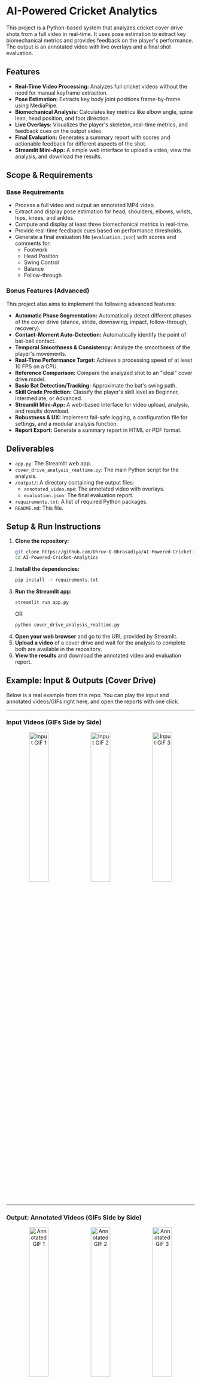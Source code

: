 # AI-Powered Cricket Analytics

This project is a Python-based system that analyzes cricket cover drive shots from a full video in real-time. It uses pose estimation to extract key biomechanical metrics and provides feedback on the player's performance. The output is an annotated video with live overlays and a final shot evaluation.

## Features

*   **Real-Time Video Processing:** Analyzes full cricket videos without the need for manual keyframe extraction.
*   **Pose Estimation:** Extracts key body joint positions frame-by-frame using MediaPipe.
*   **Biomechanical Analysis:** Calculates key metrics like elbow angle, spine lean, head position, and foot direction.
*   **Live Overlays:** Visualizes the player's skeleton, real-time metrics, and feedback cues on the output video.
*   **Final Evaluation:** Generates a summary report with scores and actionable feedback for different aspects of the shot.
*   **Streamlit Mini-App:** A simple web interface to upload a video, view the analysis, and download the results.

## Scope & Requirements

### Base Requirements

*   Process a full video and output an annotated MP4 video.
*   Extract and display pose estimation for head, shoulders, elbows, wrists, hips, knees, and ankles.
*   Compute and display at least three biomechanical metrics in real-time.
*   Provide real-time feedback cues based on performance thresholds.
*   Generate a final evaluation file (`evaluation.json`) with scores and comments for:
    *   Footwork
    *   Head Position
    *   Swing Control
    *   Balance
    *   Follow-through

### Bonus Features (Advanced)

This project also aims to implement the following advanced features:

*   **Automatic Phase Segmentation:** Automatically detect different phases of the cover drive (stance, stride, downswing, impact, follow-through, recovery).
*   **Contact-Moment Auto-Detection:** Automatically identify the point of bat-ball contact.
*   **Temporal Smoothness & Consistency:** Analyze the smoothness of the player's movements.
*   **Real-Time Performance Target:** Achieve a processing speed of at least 10 FPS on a CPU.
*   **Reference Comparison:** Compare the analyzed shot to an "ideal" cover drive model.
*   **Basic Bat Detection/Tracking:** Approximate the bat's swing path.
*   **Skill Grade Prediction:** Classify the player's skill level as Beginner, Intermediate, or Advanced.
*   **Streamlit Mini-App:** A web-based interface for video upload, analysis, and results download.
*   **Robustness & UX:** Implement fail-safe logging, a configuration file for settings, and a modular analysis function.
*   **Report Export:** Generate a summary report in HTML or PDF format.

## Deliverables

*   `app.py`: The Streamlit web app.
*   `cover_drive_analysis_realtime.py`: The main Python script for the analysis.
*   `/output/`: A directory containing the output files:
    *   `annotated_video.mp4`: The annotated video with overlays.
    *   `evaluation.json`: The final evaluation report.
*   `requirements.txt`: A list of required Python packages.
*   `README.md`: This file.

## Setup & Run Instructions

1.  **Clone the repository:**
    ```bash
    git clone https://github.com/Dhruv-D-Bhrasadiya/AI-Powered-Cricket-Analytics.git
    cd AI-Powered-Cricket-Analytics
    ```
2.  **Install the dependencies:**
    ```bash
    pip install -r requirements.txt
    ```
3.  **Run the Streamlit app:**
    ```bash
    streamlit run app.py
    ```
    OR 
    ```bash
    python cover_drive_analysis_realtime.py
    ```
4.  **Open your web browser** and go to the URL provided by Streamlit.
5.  **Upload a video** of a cover drive and wait for the analysis to complete both are available in the repository.
6.  **View the results** and download the annotated video and evaluation report.

## Example: Input & Outputs (Cover Drive)

Below is a real example from this repo. You can play the input and annotated videos/GIFs right here, and open the reports with one click.

---

### Input Videos (GIFs Side by Side)

<p align="center">
  <img src="./examples/input_video.gif" alt="Input GIF 1" width="32%">
  <img src="./examples/input_left_side_angle.gif" alt="Input GIF 2" width="32%">
  <img src="./examples/input_left_hander_batsmen.gif" alt="Input GIF 3" width="32%">
</p>

---

### Output: Annotated Videos (GIFs Side by Side)

<p align="center">
  <img src="./examples/annotated_video.gif" alt="Annotated GIF 1" width="32%">
  <img src="./examples/annotated_left_side_angle.gif" alt="Annotated GIF 2" width="32%">
  <img src="./examples/annotated_left_hander_batsmen.gif" alt="Annotated GIF 3" width="32%">
</p>

---

### Output: Temporal Smoothness (PNGs Side by Side)

<p align="center">
  <img src="./examples/temporal_smoothness_video.png" alt="Temporal Smoothness 1" width="32%">
  <img src="./examples/temporal_smoothness_left_side_angle.png" alt="Temporal Smoothness 2" width="32%">
  <img src="./examples/temporal_smoothness_left_hander_batsmen.png" alt="Temporal Smoothness 3" width="32%">
</p>

---

### Output Reports 

<p align="center">
  <a href="./examples/evaluation_report_video.txt">
    <img src="https://img.shields.io/badge/Report-.txt-blue?style=for-the-badge" alt="TXT Report">
  </a>
  <a href="./examples/evaluation_video.json">
    <img src="https://img.shields.io/badge/Report-.json-green?style=for-the-badge" alt="JSON Report">
  </a>
  <a href="./examples/evaluation_report_left_side_angle.txt">
    <img src="https://img.shields.io/badge/Report-.txt-blue?style=for-the-badge" alt="TXT Report">
  </a>
  <a href="./examples/evaluation_left_side_angle.json">
    <img src="https://img.shields.io/badge/Report-.json-green?style=for-the-badge" alt="JSON Report">
  </a>
  <a href="./examples/evaluation_report_left_hander_batsmen.txt">
    <img src="https://img.shields.io/badge/Report-.txt-blue?style=for-the-badge" alt="TXT Report">
  </a>
  <a href="./examples/evaluation_left_hander_batsmen.json">
    <img src="https://img.shields.io/badge/Report-.json-green?style=for-the-badge" alt="JSON Report">
  </a>
</p>

## Assumptions & Limitations

*   The video should be of a single player performing a cover drive.
*   The player should be clearly visible in the video.
*   The camera angle should be relatively stable.
*   The accuracy of the analysis depends on the quality of the video and the performance of the pose estimation model.

## Tech Stack

*   **Python:** The core programming language.
*   **OpenCV:** For video processing and analysis.
*   **MediaPipe:** For pose estimation.
*   **Streamlit:** For the web-based user interface.
*   **scikit-learn:** For machine learning tasks (e.g., skill grade prediction).
*   **NumPy:** For numerical computations.
